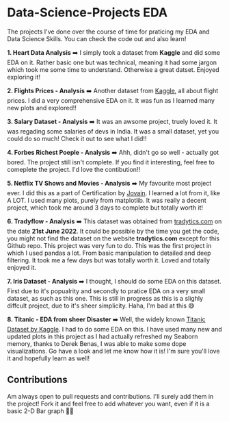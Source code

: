 # Data-Science-Projects EDA
 The projects I've done over the course of time for praticing my EDA and Data Science Skills. You can check the code out and also learn!
 
**1. Heart Data Analysis** ➡️ I simply took a dataset from **Kaggle** and did some EDA on it. Rather basic one but was technical, meaning it had some jargon which took me some time to understand. Otherwise a great datset. Enjoyed exploring it!

**2. Flights Prices - Analysis** ➡️ Another dataset from [Kaggle](https://www.kaggle.com/datasets/shubhambathwal/flight-price-prediction), all about flight prices. I did a very comprehensive EDA on it. It was fun as I learned many new plots and explored!!

**3. Salary Dataset - Analysis** ➡️ It was an awsome project, truely loved it. It was regading some salaries of devs in India. It was a small dataset, yet you could do so much! Check it out to see what I did!!

**4. Forbes Richest Poeple - Analysis** ➡️ Ahh, didn't go so well - actually got bored. The project still isn't complete. If you find it interesting, feel free to comeplete the project. I'd love the contibution!!

**5. Netflix TV Shows and Movies - Analysis** ➡️ My favourite most project ever. I did this as a part of Certification by [Jovain](https://jovian.ai/learn/data-analysis-with-python-zero-to-pandas). I learned a lot from it, like A LOT. I used many plots, purely from matplotlib. It was really a decent project, which took me around 3 days to complete but totally worth it!

**6. Tradyflow - Analysis** ➡️ This dataset was obtained from [tradytics.com](https://tradytics.com/trady-flow) on the date **21st June 2022**. It could be possible by the time you get the code, you might not find the dataset on the website **tradytics.com** except for this Github repo. This project was very fun to do. This was the first project in which I used pandas a lot. From basic manipulation to detailed and deep filtering. It took me a few days but was totally worth it. Loved and totally enjoyed it.

**7. Iris Dataset - Analysis** ➡️ I thought, I should do some EDA on this dataset. First due to it's popualrity and secondly to pratice EDA on a very small dataset, as such as this one. This is still in progress as this is a slighly diffcult project, due to it's sheer simplicity. Haha, I'm bad at this 😅

**8. Titanic - EDA from sheer Disaster** ➡️ Well, the widely known [Titanic Dataset by Kaggle](https://www.kaggle.com/competitions/titanic/data). I had to do some EDA on this. I have used many new and updated plots in this project as I had actually refreshed my Seaborn memory, thanks to Derek Benas, I was able to make some dope visualizations. Go have a look and let me know how it is! I'm sure you'll love it and hopefully learn as well!



## Contributions
Am always open to pull requests and contributions. I'll surely add them in the project! Fork it and feel free to add whatever you want, even if it is a basic 2-D Bar graph 🤝🏻
